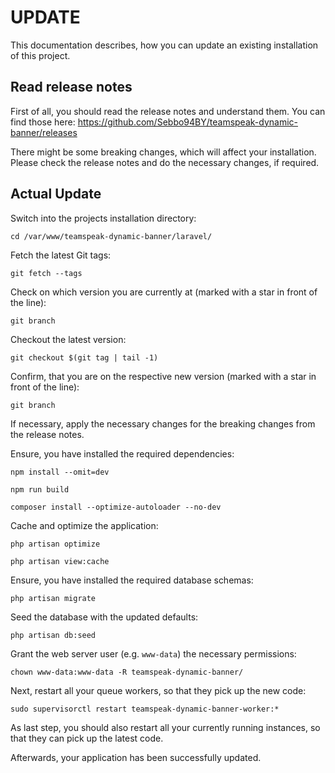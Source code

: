 # UPDATE

This documentation describes, how you can update an existing installation of this project.


## Read release notes

First of all, you should read the release notes and understand them. You can find those here: https://github.com/Sebbo94BY/teamspeak-dynamic-banner/releases

There might be some breaking changes, which will affect your installation. Please check the release notes and do the necessary changes, if required.


## Actual Update

Switch into the projects installation directory:

```shell
cd /var/www/teamspeak-dynamic-banner/laravel/
```

Fetch the latest Git tags:

```shell
git fetch --tags
```

Check on which version you are currently at (marked with a star in front of the line):

```shell
git branch
```

Checkout the latest version:

```shell
git checkout $(git tag | tail -1)
```

Confirm, that you are on the respective new version (marked with a star in front of the line):

```shell
git branch
```

If necessary, apply the necessary changes for the breaking changes from the release notes.

Ensure, you have installed the required dependencies:

```shell
npm install --omit=dev
```

```shell
npm run build
```

```shell
composer install --optimize-autoloader --no-dev
```

Cache and optimize the application:

```shell
php artisan optimize
```

```shell
php artisan view:cache
```

Ensure, you have installed the required database schemas:

```shell
php artisan migrate
```

Seed the database with the updated defaults:

```shell
php artisan db:seed
```

Grant the web server user (e.g. `www-data`) the necessary permissions:

```shell
chown www-data:www-data -R teamspeak-dynamic-banner/
```

Next, restart all your queue workers, so that they pick up the new code:

```shell
sudo supervisorctl restart teamspeak-dynamic-banner-worker:*
```

As last step, you should also restart all your currently running instances, so that they can pick up the latest code.

Afterwards, your application has been successfully updated.
